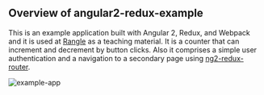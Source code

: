 ## Overview of angular2-redux-example
This is an example application built with Angular 2, Redux, and Webpack and it is used at [Rangle](https://rangle.io/) as a teaching material. It is a counter that can increment and decrement by button clicks. Also it comprises a simple user authentication and a navigation to a secondary page using [ng2-redux-router](https://github.com/dagstuan/ng2-redux-router).

![example-app](https://cloud.githubusercontent.com/assets/4659414/20890849/7d217c3e-bad6-11e6-9573-df5a7448d462.gif)
